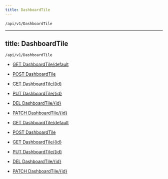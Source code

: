 ```yaml
---
title: DashboardTile
---
```


```http
/api/v1/DashboardTile
```

---
title: DashboardTile
---

```http
/api/v1/DashboardTile
```




* [GET DashboardTile/default](v1DashboardTile_DefaultDashboardTile.md)

* [POST DashboardTile](v1DashboardTile_PostDashboardTile.md)

* [GET DashboardTile/{id}](v1DashboardTile_GetDashboardTile.md)

* [PUT DashboardTile/{id}](v1DashboardTile_PutDashboardTile.md)

* [DEL DashboardTile/{id}](v1DashboardTile_DeleteDashboardTile.md)

* [PATCH DashboardTile/{id}](v1DashboardTile_PatchDashboardTile.md)


* [GET DashboardTile/default](v1DashboardTile_DefaultDashboardTile.md)

* [POST DashboardTile](v1DashboardTile_PostDashboardTile.md)

* [GET DashboardTile/{id}](v1DashboardTile_GetDashboardTile.md)

* [PUT DashboardTile/{id}](v1DashboardTile_PutDashboardTile.md)

* [DEL DashboardTile/{id}](v1DashboardTile_DeleteDashboardTile.md)

* [PATCH DashboardTile/{id}](v1DashboardTile_PatchDashboardTile.md)